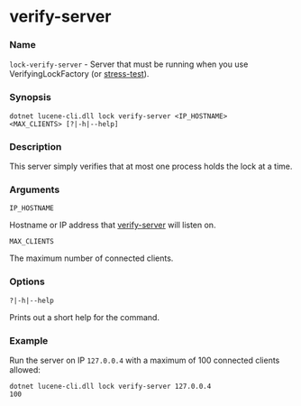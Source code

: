 # verify-server

### Name

`lock-verify-server` - Server that must be running when you use VerifyingLockFactory (or [stress-test](stress-test.md)).

### Synopsis

<code>dotnet lucene-cli.dll lock verify-server <IP_HOSTNAME> <MAX_CLIENTS> [?|-h|--help]</code>

### Description

This server simply verifies that at most one process holds the lock at a time.

### Arguments

`IP_HOSTNAME`

Hostname or IP address that [verify-server](verify-server.md) will listen on.

`MAX_CLIENTS`

The maximum number of connected clients.

### Options

`?|-h|--help`

Prints out a short help for the command.

### Example

Run the server on IP `127.0.0.4` with a maximum of 100 connected clients allowed:

<code>dotnet lucene-cli.dll lock verify-server 127.0.0.4 100</code>
